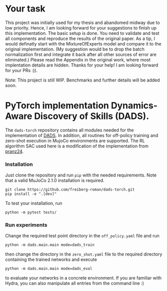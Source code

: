 # Your task

This project was initially used for my thesis and abandomed midway due to low priority. Hence, I am looking forward for your suggestions
to finish up this implementation. The basic setup is done. You need to validate and test all components and reproduce the results of
the original paper. As a tip, I would definatly start with the MixtureOfExperts model and compare it to the original implementation.
(My suggestion would be to drop the batch normalization first and integrate it back after all other sources of error are eliminated.)
Please read the Appendix in the original work, where most implentation details are hidden. Thanks for your help! I am looking forward for
your PRs :)).

Note: This project is still WIP. Benchmarks and further details will be added soon.
# PyTorch implementation Dynamics-Aware Discovery of Skills (DADS).
The ``dads-torch`` repository contains all modules needed for the implementation of [DADS](https://arxiv.org/abs/1907.01657).
In addition, all routines for off-policy training and zero-shot execution in MujoCo environments are supported.
The RL algorithm SAC used here is a modification of the implementation from [pranz24](https://github.com/pranz24/pytorch-soft-actor-critic).

### Installation
Just clone the repository and run ``pip`` with the needed requirements. Note that a valid MuJoCo 2.1.0 installation is required.

    git clone https://github.com/freiberg-roman/dads-torch.git
    pip install -e ".[dev]"

To test your installation, run

    python -m pytest tests/

### Run experiments
Change the required test point directory in the ``off_policy.yaml`` file and run

    python -m dads.main.main mode=dads_train

then change the directory in the ``zero_shot.yaml`` file to the required directory containing the trained networks and
execute

    python -m dads.main.main mode=dads_eval

to evaluate your networks in a concrete environment. If you are familiar with Hydra, you can also manipulate all entries from the command line :)
